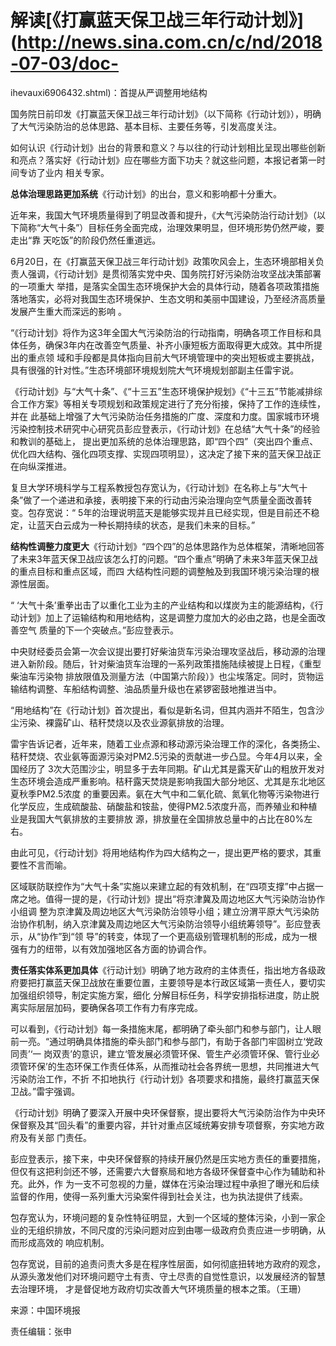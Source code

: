 # 解读[《打赢蓝天保卫战三年行动计划》](http://news.sina.com.cn/c/nd/2018-07-03/doc-
ihevauxi6906432.shtml)：首提从严调整用地结构

国务院日前印发《打赢蓝天保卫战三年行动计划》（以下简称《行动计划》），明确了大气污染防治的总体思路、基本目标、主要任务等，引发高度关注。

如何认识《行动计划》出台的背景和意义？与以往的行动计划相比呈现出哪些创新和亮点？落实好《行动计划》应在哪些方面下功夫？就这些问题，本报记者第一时间专访了业内
相关专家。

**总体治理思路更加系统**《行动计划》的出台，意义和影响都十分重大。

近年来，我国大气环境质量得到了明显改善和提升，《大气污染防治行动计划》（以下简称“大气十条”）目标任务全面完成，治理效果明显，但环境形势仍然严峻，要走出“靠
天吃饭”的阶段仍然任重道远。

6月20日，在《打赢蓝天保卫战三年行动计划》政策吹风会上，生态环境部相关负责人强调，《行动计划》是贯彻落实党中央、国务院打好污染防治攻坚战决策部署的一项重大
举措，是落实全国生态环境保护大会的具体行动，随着各项政策措施落地落实，必将对我国生态环境保护、生态文明和美丽中国建设，乃至经济高质量发展产生重大而深远的影响
。

“《行动计划》将作为这3年全国大气污染防治的行动指南，明确各项工作目标和具体任务，确保3年内在改善空气质量、补齐小康短板方面取得更大成效。其中所提出的重点领
域和手段都是具体指向目前大气环境管理中的突出短板或主要挑战，具有很强的针对性。”生态环境部环境规划院大气环境规划部副主任雷宇说。

《行动计划》与“大气十条”、《“十三五”生态环境保护规划》《“十三五”节能减排综合工作方案》等相关专项规划和政策规定进行了充分衔接，保持了工作的连续性，并在
此基础上增强了大气污染防治任务措施的广度、深度和力度。国家城市环境污染控制技术研究中心研究员彭应登表示，《行动计划》在总结“大气十条”的经验和教训的基础上，
提出更加系统的总体治理思路，即“四个四”（突出四个重点、优化四大结构、强化四项支撑、实现四项明显），这决定了接下来的蓝天保卫战正在向纵深推进。

复旦大学环境科学与工程系教授包存宽认为，《行动计划》在名称上与“大气十条”做了一个递进和承接，表明接下来的行动由污染治理向空气质量全面改善转变。包存宽说：“
5年的治理说明蓝天是能够实现并且已经实现，但是目前还不稳定，让蓝天白云成为一种长期持续的状态，是我们未来的目标。”

**结构性调整力度更大**《行动计划》“四个四”的总体思路作为总体框架，清晰地回答了未来3年蓝天保卫战应该怎么打的问题。“四个重点”明确了未来3年蓝天保卫战的重点目标和重点区域，而四
大结构性问题的调整触及到我国环境污染治理的根源性层面。

“ ‘大气十条’重拳出击了以重化工业为主的产业结构和以煤炭为主的能源结构，《行动计划》加上了运输结构和用地结构，这是调整力度加大的必由之路，也是全面改善空气
质量的下一个突破点。”彭应登表示。

中央财经委员会第一次会议提出要打好柴油货车污染治理攻坚战后，移动源的治理进入新阶段。随后，针对柴油货车治理的一系列政策措施陆续被提上日程，《重型柴油车污染物
排放限值及测量方法（中国第六阶段）》也尘埃落定。同时，货物运输结构调整、车船结构调整、油品质量升级也在紧锣密鼓地推进当中。

“用地结构”在《行动计划》首次提出，看似是新名词，但其内涵并不陌生，包含沙尘污染、裸露矿山、秸秆焚烧以及农业源氨排放的治理。

雷宇告诉记者，近年来，随着工业点源和移动源污染治理工作的深化，各类扬尘、秸秆焚烧、农业氨等面源污染对PM2.5污染的贡献进一步凸显。今年4月以来，全国经历了
3次大范围沙尘，明显多于去年同期。矿山尤其是露天矿山的粗放开发对生态环境会造成严重影响。秸秆露天焚烧是影响我国大部分地区、尤其是东北地区夏秋季PM2.5浓度
的重要因素。氨在大气中和二氧化硫、氮氧化物等污染物进行化学反应，生成硫酸盐、硝酸盐和铵盐，使得PM2.5浓度升高，而养殖业和种植业是我国大气氨排放的主要排放
源，排放量在全国排放总量中的占比在80%左右。

由此可见，《行动计划》将用地结构作为四大结构之一，提出更严格的要求，其重要性不言而喻。

区域联防联控作为“大气十条”实施以来建立起的有效机制，在“四项支撑”中占据一席之地。值得一提的是，《行动计划》提出“将京津冀及周边地区大气污染防治协作小组调
整为京津冀及周边地区大气污染防治领导小组；建立汾渭平原大气污染防治协作机制，纳入京津冀及周边地区大气污染防治领导小组统筹领导”。彭应登表示，从“协作”到“领
导”的转变，体现了一个更高级别管理机制的形成，成为一根强有力的纽带，以有效加强地区各方面的协调合作。

**责任落实体系更加具体**《行动计划》明确了地方政府的主体责任，指出地方各级政府要把打赢蓝天保卫战放在重要位置，主要领导是本行政区域第一责任人，要切实加强组织领导，制定实施方案，细化
分解目标任务，科学安排指标进度，防止脱离实际层层加码，要确保各项工作有力有序完成。

可以看到，《行动计划》每一条措施末尾，都明确了牵头部门和参与部门，让人眼前一亮。“通过明确具体措施的牵头部门和参与部门，有助于各部门牢固树立‘党政同责’‘一
岗双责’的意识，建立‘管发展必须管环保、管生产必须管环保、管行业必须管环保’的生态环保工作责任体系，从而推动社会各界统一思想，共同推进大气污染防治工作，不折
不扣地执行《行动计划》各项要求和措施，最终打赢蓝天保卫战。”雷宇强调。

《行动计划》明确了要深入开展中央环保督察，提出要将大气污染防治作为中央环保督察及其“回头看”的重要内容，并针对重点区域统筹安排专项督察，夯实地方政府及有关部
门责任。

彭应登表示，接下来，中央环保督察的持续开展仍然是压实地方责任的重要措施，但仅有这把利剑还不够，还需要六大督察局和地方各级环保督查中心作为辅助和补充。此外，作
为一支不可忽视的力量，媒体在污染治理过程中承担了曝光和后续监督的作用，使得一系列重大污染案件得到社会关注，也为执法提供了线索。

包存宽认为，环境问题的复杂性特征明显，大到一个区域的整体污染，小到一家企业的无组织排放，不同尺度的污染问题对应到由哪一级政府负责应进一步明确，从而形成高效的
响应机制。

包存宽说，目前的追责问责大多是在程序性层面，如何彻底扭转地方政府的观念，从源头激发他们对环境问题守土有责、守土尽责的自觉性意识，以发展经济的智慧去治理环境，
才是督促地方政府切实改善大气环境质量的根本之策。（王珊）

来源：中国环境报

责任编辑：张申


